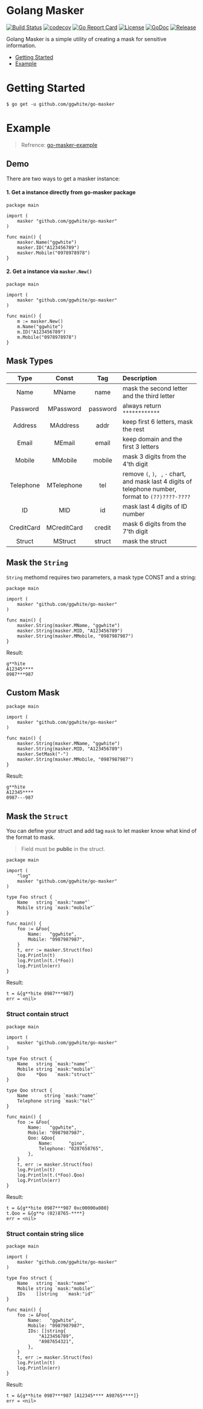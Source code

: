 # Golang Masker

[![Build Status](https://travis-ci.org/ggwhite/go-masker.svg?branch=master)](https://travis-ci.org/ggwhite/go-masker)
[![codecov](https://codecov.io/gh/ggwhite/go-masker/branch/master/graph/badge.svg)](https://codecov.io/gh/ggwhite/go-masker)
[![Go Report Card](https://goreportcard.com/badge/github.com/ggwhite/go-masker)](https://goreportcard.com/report/github.com/ggwhite/go-masker)
[![License](https://img.shields.io/github/license/mashape/apistatus.svg)](https://github.com/ggwhite/go-masker/blob/master/LICENSE)
[![GoDoc](https://godoc.org/github.com/ggwhite/go-masker?status.svg)](https://godoc.org/github.com/ggwhite/go-masker)
[![Release](https://img.shields.io/github/release/ggwhite/go-masker.svg?style=flat-square)](https://github.com/ggwhite/go-masker/releases/latest)

Golang Masker is a simple utility of creating a mask for sensitive information.

* [Getting Started](#Getting-Started)
* [Example](#Example)

# Getting Started

```
$ go get -u github.com/ggwhite/go-masker
```

# Example

> Refrence: [go-masker-example](https://github.com/ggwhite/go-masker-example)

## Demo

There are two ways to get a masker instance:
#### 1. Get a instance directly from go-masker package
``` golang
package main

import (
	masker "github.com/ggwhite/go-masker"
)

func main() {
	masker.Name("ggwhite")
	masker.ID("A123456789")
	masker.Mobile("0978978978")
}
```

#### 2. Get a instance via `masker.New()`
``` golang
package main

import (
	masker "github.com/ggwhite/go-masker"
)

func main() {
	m := masker.New()
	m.Name("ggwhite")
	m.ID("A123456789")
	m.Mobile("0978978978")
}
```

## Mask Types

|Type        |Const        |Tag        |Description                                                                                            |
|:----------:|:-----------:|:---------:|:------------------------------------------------------------------------------------------------------|
|Name        |MName        |name       |mask the second letter and the third letter                                                            |
|Password    |MPassword    |password   |always return `************`                                                                           |
|Address     |MAddress     |addr       |keep first 6 letters, mask the rest                                                                    |
|Email       |MEmail       |email      |keep domain and the first 3 letters                                                                    |
|Mobile      |MMobile      |mobile     |mask 3 digits from the 4'th digit                                                                      |
|Telephone   |MTelephone   |tel        |remove `(`, `)`, ` `, `-` chart, and mask last 4 digits of telephone number, format to `(??)????-????` |
|ID          |MID          |id         |mask last 4 digits of ID number                                                                        |
|CreditCard  |MCreditCard  |credit     |mask 6 digits from the 7'th digit                                                                      |
|Struct      |MStruct      |struct     |mask the struct                                                                                        |

## Mask the `String`

`String` methomd requires two parameters, a mask type CONST and a string:
``` golang
package main

import (
	masker "github.com/ggwhite/go-masker"
)

func main() {
	masker.String(masker.MName, "ggwhite")
	masker.String(masker.MID, "A123456789")
	masker.String(masker.MMobile, "0987987987")
}
```
Result:
```
g**hite
A12345****
0987***987
```

## Custom Mask
``` golang
package main

import (
	masker "github.com/ggwhite/go-masker"
)

func main() {
	masker.String(masker.MName, "ggwhite")
	masker.String(masker.MID, "A123456789")
	masker.SetMask("-")
	masker.String(masker.MMobile, "0987987987")
}
```
Result:
```
g**hite
A12345****
0987---987
```


## Mask the `Struct`

You can define your struct and add tag `mask` to let masker know what kind of the format to mask.

> Field must be **public** in the struct.

``` golang
package main

import (
	"log"
	masker "github.com/ggwhite/go-masker"
)

type Foo struct {
	Name   string `mask:"name"`
	Mobile string `mask:"mobile"`
}

func main() {
	foo := &Foo{
		Name:   "ggwhite",
		Mobile: "0987987987",
	}
	t, err := masker.Struct(foo)
	log.Println(t)
	log.Println(t.(*Foo))
	log.Println(err)
}
```

Result:
```
t = &{g**hite 0987***987} 
err = <nil>
```

### Struct contain struct

``` golang
package main

import (
	masker "github.com/ggwhite/go-masker"
)

type Foo struct {
	Name   string `mask:"name"`
	Mobile string `mask:"mobile"`
	Qoo    *Qoo   `mask:"struct"`
}

type Qoo struct {
	Name      string `mask:"name"`
	Telephone string `mask:"tel"`
}

func main() {
	foo := &Foo{
		Name:   "ggwhite",
		Mobile: "0987987987",
		Qoo: &Qoo{
			Name:      "gino",
			Telephone: "0287658765",
		},
	}
	t, err := masker.Struct(foo)
	log.Println(t)
	log.Println(t.(*Foo).Qoo)
	log.Println(err)
}
```

Result:
```
t = &{g**hite 0987***987 0xc00000a080}
t.Qoo = &{g**o (02)8765-****}
err = <nil>
```

### Struct contain string slice
``` golang
package main

import (
	masker "github.com/ggwhite/go-masker"
)

type Foo struct {
	Name   string `mask:"name"`
	Mobile string `mask:"mobile"`
	IDs    []string   `mask:"id"`
}

func main() {
	foo := &Foo{
		Name:   "ggwhite",
		Mobile: "0987987987",
		IDs: []string{
			"A123456789",
			"A987654321",
		},
	}
	t, err := masker.Struct(foo)
	log.Println(t)
	log.Println(err)
}
```

Result:
```
t = &{g**hite 0987***987 [A12345**** A98765****]}
err = <nil>
```
